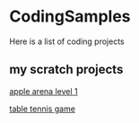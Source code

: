 # CodingSamples
Here is a list of coding projects  
## my scratch projects

[apple arena level 1](https://scratch.mit.edu/projects/445669113)

[table tennis game](https://scratch.mit.edu/projects/446870587)
